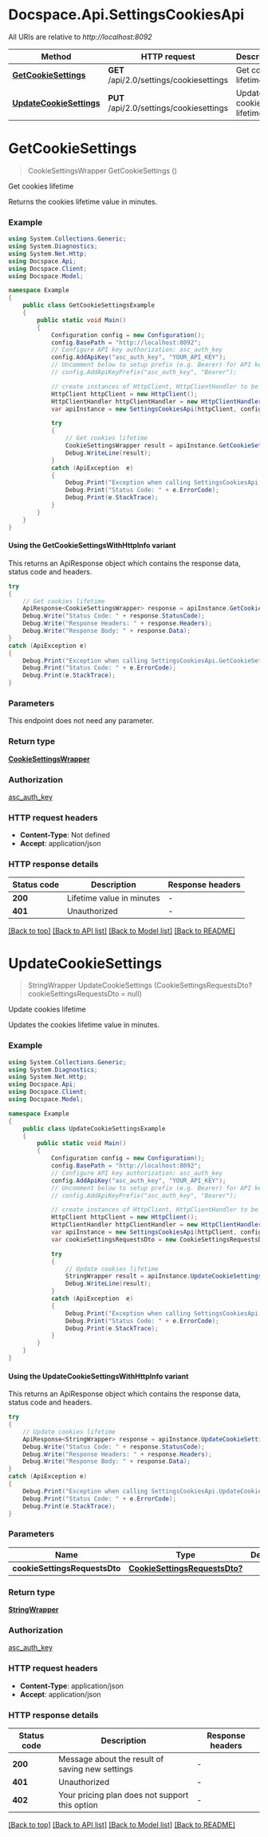 # Docspace.Api.SettingsCookiesApi

All URIs are relative to *http://localhost:8092*

| Method | HTTP request | Description |
|--------|--------------|-------------|
| [**GetCookieSettings**](SettingsCookiesApi.md#getcookiesettings) | **GET** /api/2.0/settings/cookiesettings | Get cookies lifetime |
| [**UpdateCookieSettings**](SettingsCookiesApi.md#updatecookiesettings) | **PUT** /api/2.0/settings/cookiesettings | Update cookies lifetime |

<a id="getcookiesettings"></a>
# **GetCookieSettings**
> CookieSettingsWrapper GetCookieSettings ()

Get cookies lifetime

Returns the cookies lifetime value in minutes.

### Example
```csharp
using System.Collections.Generic;
using System.Diagnostics;
using System.Net.Http;
using Docspace.Api;
using Docspace.Client;
using Docspace.Model;

namespace Example
{
    public class GetCookieSettingsExample
    {
        public static void Main()
        {
            Configuration config = new Configuration();
            config.BasePath = "http://localhost:8092";
            // Configure API key authorization: asc_auth_key
            config.AddApiKey("asc_auth_key", "YOUR_API_KEY");
            // Uncomment below to setup prefix (e.g. Bearer) for API key, if needed
            // config.AddApiKeyPrefix("asc_auth_key", "Bearer");

            // create instances of HttpClient, HttpClientHandler to be reused later with different Api classes
            HttpClient httpClient = new HttpClient();
            HttpClientHandler httpClientHandler = new HttpClientHandler();
            var apiInstance = new SettingsCookiesApi(httpClient, config, httpClientHandler);

            try
            {
                // Get cookies lifetime
                CookieSettingsWrapper result = apiInstance.GetCookieSettings();
                Debug.WriteLine(result);
            }
            catch (ApiException  e)
            {
                Debug.Print("Exception when calling SettingsCookiesApi.GetCookieSettings: " + e.Message);
                Debug.Print("Status Code: " + e.ErrorCode);
                Debug.Print(e.StackTrace);
            }
        }
    }
}
```

#### Using the GetCookieSettingsWithHttpInfo variant
This returns an ApiResponse object which contains the response data, status code and headers.

```csharp
try
{
    // Get cookies lifetime
    ApiResponse<CookieSettingsWrapper> response = apiInstance.GetCookieSettingsWithHttpInfo();
    Debug.Write("Status Code: " + response.StatusCode);
    Debug.Write("Response Headers: " + response.Headers);
    Debug.Write("Response Body: " + response.Data);
}
catch (ApiException e)
{
    Debug.Print("Exception when calling SettingsCookiesApi.GetCookieSettingsWithHttpInfo: " + e.Message);
    Debug.Print("Status Code: " + e.ErrorCode);
    Debug.Print(e.StackTrace);
}
```

### Parameters
This endpoint does not need any parameter.
### Return type

[**CookieSettingsWrapper**](CookieSettingsWrapper.md)

### Authorization

[asc_auth_key](../README.md#asc_auth_key)

### HTTP request headers

 - **Content-Type**: Not defined
 - **Accept**: application/json


### HTTP response details
| Status code | Description | Response headers |
|-------------|-------------|------------------|
| **200** | Lifetime value in minutes |  -  |
| **401** | Unauthorized |  -  |

[[Back to top]](#) [[Back to API list]](../README.md#documentation-for-api-endpoints) [[Back to Model list]](../README.md#documentation-for-models) [[Back to README]](../README.md)

<a id="updatecookiesettings"></a>
# **UpdateCookieSettings**
> StringWrapper UpdateCookieSettings (CookieSettingsRequestsDto? cookieSettingsRequestsDto = null)

Update cookies lifetime

Updates the cookies lifetime value in minutes.

### Example
```csharp
using System.Collections.Generic;
using System.Diagnostics;
using System.Net.Http;
using Docspace.Api;
using Docspace.Client;
using Docspace.Model;

namespace Example
{
    public class UpdateCookieSettingsExample
    {
        public static void Main()
        {
            Configuration config = new Configuration();
            config.BasePath = "http://localhost:8092";
            // Configure API key authorization: asc_auth_key
            config.AddApiKey("asc_auth_key", "YOUR_API_KEY");
            // Uncomment below to setup prefix (e.g. Bearer) for API key, if needed
            // config.AddApiKeyPrefix("asc_auth_key", "Bearer");

            // create instances of HttpClient, HttpClientHandler to be reused later with different Api classes
            HttpClient httpClient = new HttpClient();
            HttpClientHandler httpClientHandler = new HttpClientHandler();
            var apiInstance = new SettingsCookiesApi(httpClient, config, httpClientHandler);
            var cookieSettingsRequestsDto = new CookieSettingsRequestsDto?(); // CookieSettingsRequestsDto? |  (optional) 

            try
            {
                // Update cookies lifetime
                StringWrapper result = apiInstance.UpdateCookieSettings(cookieSettingsRequestsDto);
                Debug.WriteLine(result);
            }
            catch (ApiException  e)
            {
                Debug.Print("Exception when calling SettingsCookiesApi.UpdateCookieSettings: " + e.Message);
                Debug.Print("Status Code: " + e.ErrorCode);
                Debug.Print(e.StackTrace);
            }
        }
    }
}
```

#### Using the UpdateCookieSettingsWithHttpInfo variant
This returns an ApiResponse object which contains the response data, status code and headers.

```csharp
try
{
    // Update cookies lifetime
    ApiResponse<StringWrapper> response = apiInstance.UpdateCookieSettingsWithHttpInfo(cookieSettingsRequestsDto);
    Debug.Write("Status Code: " + response.StatusCode);
    Debug.Write("Response Headers: " + response.Headers);
    Debug.Write("Response Body: " + response.Data);
}
catch (ApiException e)
{
    Debug.Print("Exception when calling SettingsCookiesApi.UpdateCookieSettingsWithHttpInfo: " + e.Message);
    Debug.Print("Status Code: " + e.ErrorCode);
    Debug.Print(e.StackTrace);
}
```

### Parameters

| Name | Type | Description | Notes |
|------|------|-------------|-------|
| **cookieSettingsRequestsDto** | [**CookieSettingsRequestsDto?**](CookieSettingsRequestsDto?.md) |  | [optional]  |

### Return type

[**StringWrapper**](StringWrapper.md)

### Authorization

[asc_auth_key](../README.md#asc_auth_key)

### HTTP request headers

 - **Content-Type**: application/json
 - **Accept**: application/json


### HTTP response details
| Status code | Description | Response headers |
|-------------|-------------|------------------|
| **200** | Message about the result of saving new settings |  -  |
| **401** | Unauthorized |  -  |
| **402** | Your pricing plan does not support this option |  -  |

[[Back to top]](#) [[Back to API list]](../README.md#documentation-for-api-endpoints) [[Back to Model list]](../README.md#documentation-for-models) [[Back to README]](../README.md)

